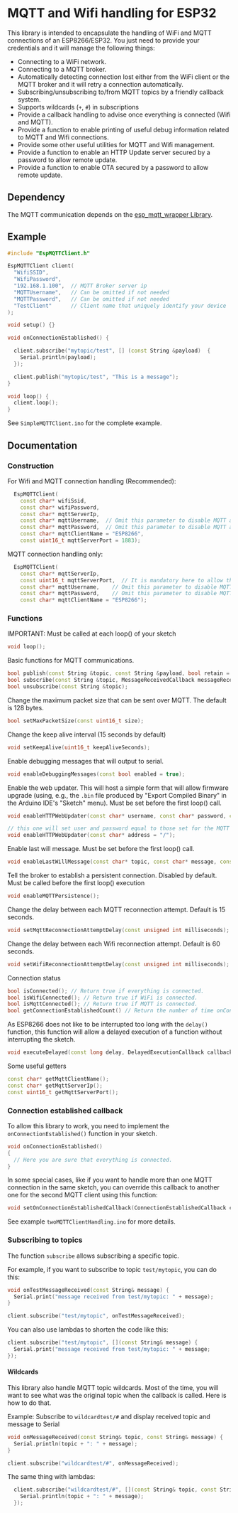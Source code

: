 # MQTT and Wifi handling for ESP32

This library is intended to encapsulate the handling of WiFi and MQTT connections of an ESP8266/ESP32.
You just need to provide your credentials and it will manage the following things:
- Connecting to a WiFi network.
- Connecting to a MQTT broker.
- Automatically detecting connection lost either from the WiFi client or the MQTT broker and it will retry a connection automatically.
- Subscribing/unsubscribing to/from MQTT topics by a friendly callback system.
- Supports wildcards (`+`, `#`) in subscriptions
- Provide a callback handling to advise once everything is connected (Wifi and MQTT).
- Provide a function to enable printing of useful debug information related to MQTT and Wifi connections.
- Provide some other useful utilities for MQTT and Wifi management.
- Provide a function to enable an HTTP Update server secured by a password to allow remote update.
- Provide a function to enable OTA secured by a password to allow remote update.

## Dependency

The MQTT communication depends on the [esp_mqtt_wrapper Library](https://github.com/totalretribution/esp_mqtt_wrapper).

## Example

```c++
#include "EspMQTTClient.h"

EspMQTTClient client(
  "WifiSSID",
  "WifiPassword",
  "192.168.1.100",  // MQTT Broker server ip
  "MQTTUsername",   // Can be omitted if not needed
  "MQTTPassword",   // Can be omitted if not needed
  "TestClient"      // Client name that uniquely identify your device
);

void setup() {}

void onConnectionEstablished() {

  client.subscribe("mytopic/test", [] (const String &payload)  {
    Serial.println(payload);
  });

  client.publish("mytopic/test", "This is a message");
}

void loop() {
  client.loop();
}
```

See `SimpleMQTTClient.ino` for the complete example.


## Documentation

### Construction

For Wifi and MQTT connection handling (Recommended):
```c++
  EspMQTTClient(
    const char* wifiSsid,
    const char* wifiPassword,
    const char* mqttServerIp,
    const char* mqttUsername,  // Omit this parameter to disable MQTT authentification
    const char* mqttPassword,  // Omit this parameter to disable MQTT authentification
    const char* mqttClientName = "ESP8266",
    const uint16_t mqttServerPort = 1883);
```

MQTT connection handling only:
```c++
  EspMQTTClient(
    const char* mqttServerIp,
    const uint16_t mqttServerPort,  // It is mandatory here to allow these constructors to be distinct from those with the Wifi handling parameters
    const char* mqttUsername,    // Omit this parameter to disable MQTT authentification
    const char* mqttPassword,    // Omit this parameter to disable MQTT authentification
    const char* mqttClientName = "ESP8266");
```

### Functions

IMPORTANT: Must be called at each loop() of your sketch
```c++
void loop();
```

Basic functions for MQTT communications.
```c++
bool publish(const String &topic, const String &payload, bool retain = false);
bool subscribe(const String &topic, MessageReceivedCallback messageReceivedCallback, uint8_t qos = 0);
bool unsubscribe(const String &topic);
```

Change the maximum packet size that can be sent over MQTT. The default is 128 bytes.
```c++
bool setMaxPacketSize(const uint16_t size);
```

Change the keep alive interval (15 seconds by default)
```c++
void setKeepAlive(uint16_t keepAliveSeconds);
```

Enable debugging messages that will output to serial.
```c++
void enableDebuggingMessages(const bool enabled = true);
```

Enable the web updater. This will host a simple form that will allow firmware upgrade (using, e.g., the `.bin` file produced by "Export Compiled Binary" in the Arduino IDE's "Sketch" menu). Must be set before the first loop() call.
```c++
void enableHTTPWebUpdater(const char* username, const char* password, const char* address = "/");

// this one will set user and password equal to those set for the MQTT connection.
void enableHTTPWebUpdater(const char* address = "/");
```

Enable last will message. Must be set before the first loop() call.
```c++
void enableLastWillMessage(const char* topic, const char* message, const bool retain = false);
```

Tell the broker to establish a persistent connection. Disabled by default. Must be called before the first loop() execution
```c++
void enableMQTTPersistence();
```

Change the delay between each MQTT reconnection attempt. Default is 15 seconds.
```c++
void setMqttReconnectionAttemptDelay(const unsigned int milliseconds);
```

Change the delay between each Wifi reconnection attempt. Default is 60 seconds.
```c++
void setWifiReconnectionAttemptDelay(const unsigned int milliseconds);
```

Connection status
```c++
bool isConnected(); // Return true if everything is connected.
bool isWifiConnected(); // Return true if WiFi is connected.
bool isMqttConnected(); // Return true if MQTT is connected.
bool getConnectionEstablishedCount() // Return the number of time onConnectionEstablished has been called since the beginning.
```

As ESP8266 does not like to be interrupted too long with the `delay()` function, this function will allow a delayed execution of a function without interrupting the sketch.
```c++
void executeDelayed(const long delay, DelayedExecutionCallback callback);
```

Some useful getters
```c++
const char* getMqttClientName();
const char* getMqttServerIp();
const uint16_t getMqttServerPort();
```

### Connection established callback

To allow this library to work, you need to implement the `onConnectionEstablished()` function in your sketch.

```c++
void onConnectionEstablished()
{
  // Here you are sure that everything is connected.
}
```

In some special cases, like if you want to handle more than one MQTT connection in the same sketch, you can override this callback to another one for the second MQTT client using this function:
```c++
void setOnConnectionEstablishedCallback(ConnectionEstablishedCallback callback);
```
See example `twoMQTTClientHandling.ino` for more details.


### Subscribing to topics

The function `subscribe` allows subscribing a specific topic.

For example, if you want to subscribe to topic `test/mytopic`, you can do this:
```c++
void onTestMessageReceived(const String& message) {
  Serial.print("message received from test/mytopic: " + message);
}

client.subscribe("test/mytopic", onTestMessageReceived);
```

You can also use lambdas to shorten the code like this:
```c++
client.subscribe("test/mytopic", [](const String& message) {
  Serial.print("message received from test/mytopic: " + message;
});
```

#### Wildcards

This library also handle MQTT topic wildcards. Most of the time, you will want to see what was the original topic when the callback is called. Here is how to do that.

Example: Subscribe to `wildcardtest/#` and display received topic and message to Serial
```c++
void onMessageReceived(const String& topic, const String& message) {
  Serial.println(topic + ": " + message);
}

client.subscribe("wildcardtest/#", onMessageReceived);
```

The same thing with lambdas:
```c++
  client.subscribe("wildcardtest/#", [](const String& topic, const String& message) {
    Serial.println(topic + ": " + message);
  });
```
